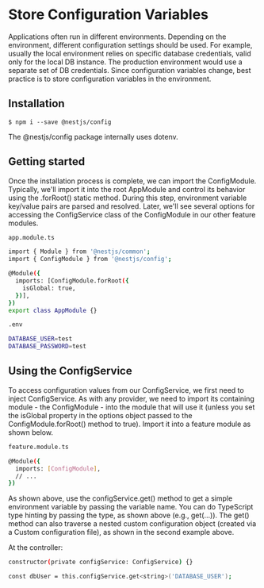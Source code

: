 # Store Configuration Variables

Applications often run in different environments. Depending on the environment, different configuration settings should be used. For example, usually the local environment relies on specific database credentials, valid only for the local DB instance. The production environment would use a separate set of DB credentials. Since configuration variables change, best practice is to store configuration variables in the environment.

## Installation

`$ npm i --save @nestjs/config`

The @nestjs/config package internally uses dotenv.

## Getting started

Once the installation process is complete, we can import the ConfigModule. Typically, we'll import it into the root AppModule and control its behavior using the .forRoot() static method. During this step, environment variable key/value pairs are parsed and resolved. Later, we'll see several options for accessing the ConfigService class of the ConfigModule in our other feature modules.

```bash
app.module.ts

import { Module } from '@nestjs/common';
import { ConfigModule } from '@nestjs/config';

@Module({
  imports: [ConfigModule.forRoot({
    isGlobal: true,
  })],
})
export class AppModule {}
```

```bash
.env

DATABASE_USER=test
DATABASE_PASSWORD=test
```

## Using the ConfigService

To access configuration values from our ConfigService, we first need to inject ConfigService. As with any provider, we need to import its containing module - the ConfigModule - into the module that will use it (unless you set the isGlobal property in the options object passed to the ConfigModule.forRoot() method to true). Import it into a feature module as shown below.

```bash
feature.module.ts

@Module({
  imports: [ConfigModule],
  // ...
})
```

As shown above, use the configService.get() method to get a simple environment variable by passing the variable name. You can do TypeScript type hinting by passing the type, as shown above (e.g., get<string>(...)). The get() method can also traverse a nested custom configuration object (created via a Custom configuration file), as shown in the second example above.

At the controller:

```bash
constructor(private configService: ConfigService) {}

const dbUser = this.configService.get<string>('DATABASE_USER');
```
